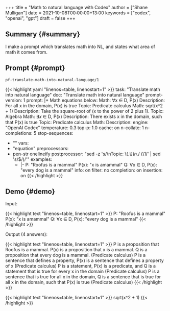 +++
title = "Math to natural language with Codex"
author = ["Shane Mulligan"]
date = 2021-10-08T00:00:00+13:00
keywords = ["codex", "openai", "gpt"]
draft = false
+++

## Summary {#summary}

I make a prompt which translates math into NL,
and states what area of math it comes from.


## Prompt {#prompt}

`pf-translate-math-into-natural-language/1`

{{< highlight yaml "linenos=table, linenostart=1" >}}
task: "Translate math into natural language"
doc: "Translate math into natural language"
prompt-version: 1
prompt: |+
  Math equations below:
  <delim>
  Math: ∀x ∈ D, P(x)
  Description: For all x in the domain, P(x) is true
  Topic: Predicate calculus
  <delim>
  Math: sqrt(x^2 + 1)
  Description: Take the square-root of (x to the power of 2 plus 1).
  Topic: Algebra
  <delim>
  Math: ∃𝑥 ∈ D, P(x)
  Description: There exists x in the domain, such that P(x) is true
  Topic: Predicate calculus
  <delim>
  Math: <equation>
  Description:
engine: "OpenAI Codex"
temperature: 0.3
top-p: 1.0
cache: on
n-collate: 1
n-completions: 5
stop-sequences:
- "<delim>"
vars:
- "equation"
preprocessors:
- pen-str onelineify
postprocessor: "sed -z 's/\\nTopic: \\(.*\\)\\n.*/ (\\1/' | sed 's/$/)/'"
examples:
  - |-
    P: "Roofus is a mammal"
    P(x): "x is amammal"
    Q: ∀x ∈ D, P(x): "every dog is a mammal"
info: on
filter: no
completion: on
insertion: on
{{< /highlight >}}


## Demo {#demo}

<!-- Play on asciinema.com -->
<!-- <a title="asciinema recording" href="https://asciinema.org/a/N40PvJiRtBEXrJBa6hEEBWDj0" target="_blank"><img alt="asciinema recording" src="https://asciinema.org/a/N40PvJiRtBEXrJBa6hEEBWDj0.svg" /></a> -->
<!-- Play on the blog -->
<script src="https://asciinema.org/a/N40PvJiRtBEXrJBa6hEEBWDj0.js" id="asciicast-N40PvJiRtBEXrJBa6hEEBWDj0" async></script>

Input:

{{< highlight text "linenos=table, linenostart=1" >}}
P: "Roofus is a mammal"
P(x): "x is amammal"
Q: ∀x ∈ D, P(x): "every dog is a mammal"
{{< /highlight >}}

Output (4 answers):

{{< highlight text "linenos=table, linenostart=1" >}}
P is a proposition that Roofus is a mammal. P(x) is a proposition that x is a mammal. Q is a proposition that every dog is a mammal. (Predicate calculus)
P is a sentence that defines a property, P(x) is a sentence that defines a property of x (Predicate calculus)
P is a statement, P(x) is a predicate, and Q is a statement that is true for every x in the domain (Predicate calculus)
P is a sentence that is true for all x in the domain, Q is a sentence that is true for all x in the domain, such that P(x) is true (Predicate calculus)
{{< /highlight >}}

{{< highlight text "linenos=table, linenostart=1" >}}
sqrt(x^2 + 1)
{{< /highlight >}}